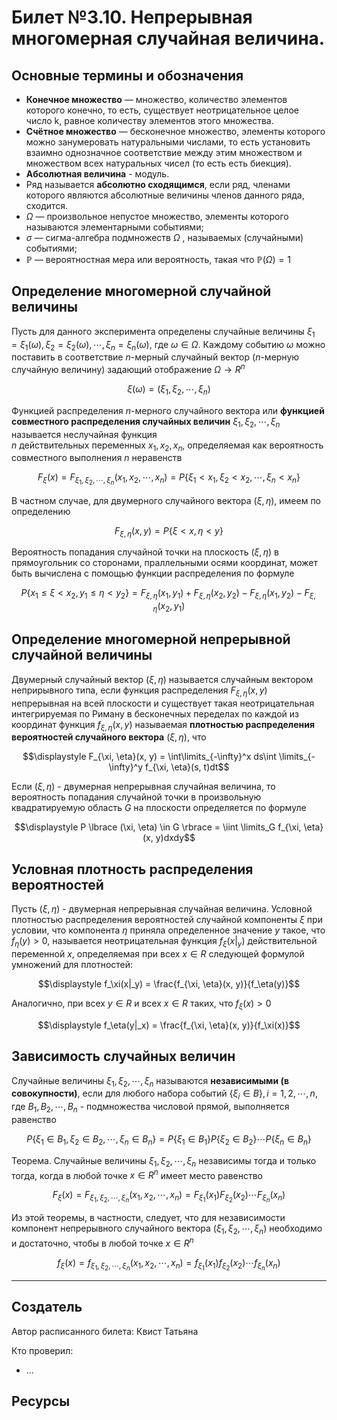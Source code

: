 # Билет №3.10. Непрерывная многомерная случайная величина.

<!-- **Краткое определение:** бла-бла-бла    -->
<!-- **Длинное определение:** бла-бла-бла -->

## Основные термины и обозначения

- **Конечное множество** — множество, количество элементов которого конечно, то есть, существует неотрицательное целое число k, равное количеству элементов этого множества.
- **Счётное множество** — бесконечное множество, элементы которого можно занумеровать натуральными числами, то есть установить взаимно однозначное соответствие между этим множеством и множеством всех натуральных чисел (то есть есть биекция).
- **Абсолютная величина** - модуль.
- Ряд называется **абсолютно сходящимся**, если ряд, членами которого являются абсолютные величины членов данного ряда, сходится.
- $\Omega$  — произвольное непустое множество, элементы которого называются элементарными событиями;  
- $\sigma$ — сигма-алгебра подмножеств ${\displaystyle \Omega }$ , называемых (случайными) событиями;  
- ${\displaystyle \mathbb {P} }$  — вероятностная мера или вероятность, такая что ${\displaystyle \mathbb {P} (\Omega )=1}$

## Определение многомерной случайной величины

Пусть для данного эксперимента определены случайные величины $\xi_1 = \xi_1(\omega), \xi_2 = \xi_2(\omega), \cdots, \xi_n = \xi_n(\omega)$, 
где $\omega \in \Omega$.
Каждому событию $\omega$ можно поставить в соответствие 
$n$-мерный случайный вектор 
($n$-мерную случайную величину) 
задающий отображение $\Omega \to R^n$

$$\xi(\omega) = (\xi_1, \xi_2, \cdots, \xi_n)$$

Функцией распределения $n$-мерного случайного вектора или **функцией совместного распределения случайных величин** 
$\xi_1, \xi_2, \cdots, \xi_n$ называется неслучайная функция  
$n$ действительных переменных 
$x_1, x_2, x_n$, определяемая как вероятность совместного выполнения 
$n$ неравенств

$$F_\xi(x) = F_{\xi_1, \xi_2, \cdots, \xi_n}(x_1, x_2, \cdots, x_n) = P \lbrace \xi_1 < x_1, \xi_2 < x_2, \cdots, \xi_n < x_n \rbrace$$

В частном случае, для двумерного случайного вектора $(\xi, \eta)$, имеем по определению 

$$F_{\xi, \eta}(x, y) = P \lbrace \xi <x, \eta < y \rbrace$$ 

Вероятность попадания случайной точки на плоскость $(\xi, \eta)$ в прямоугольник со сторонами, праллельными осями координат, может быть вычислена с помощью функции распределения по формуле

$$P \lbrace x_1 \leq \xi < x_2, y_1 \leq \eta < y_2 \rbrace = F_{\xi, \eta}(x_1, y_1) + F_{\xi, \eta}(x_2, y_2) - F_{\xi, \eta}(x_1, y_2) - F_{\xi, \eta}(x_2, y_1)$$

## Определение многомерной непрерывной случайной величины


Двумерный случайный вектор $(\xi, \eta)$ называется случайным вектором неприрывного типа, 
если функция распределения $F_{\xi, \eta}(x, y)$ непрерывная на всей плоскости и существует такая 
неотрицательная интегрируемая по Риману в бесконечных переделах по каждой из координат функция $f_{\xi, \eta}(x, y)$ 
называемая **плотностью распределения вероятностей случайного вектора** $(\xi, \eta)$, что 

$$\displaystyle F_{\xi, \eta}(x, y) = \int\limits_{-\infty}^x ds\int \limits_{-\infty}^y f_{\xi, \eta}(s, t)dt$$

Если $(\xi, \eta)$ - двумерная непрерывная случайная величина, то вероятность попадания случайной точки в 
произвольную квадратируемую область $G$ на плоскости определяется по формуле 

$$\displaystyle P \lbrace (\xi, \eta) \in G \rbrace = \iint \limits_G f_{\xi, \eta}(x, y)dxdy$$

## Условная плотность распределения вероятностей

Пусть $(\xi, \eta)$ - двумерная непрерывная случайная величина. Условной плотностью  распределения вероятностей 
случайной компоненты $\xi$ при условии, что компонента 
$\eta$ приняла определенное 
значение $y$ такое, 
что $f_\eta(y) > 0$, называется неотрицательная функция 
$f_\xi(x|_y)$ действительной 
переменной $x$, определяемая 
при всех $x \in R$ следующей формулой умножений для плотностей:

$$\displaystyle f_\xi(x|_y) = \frac{f_{\xi, \eta}(x, y)}{f_\eta(y)}$$

Аналогично, при всех $y \in R$ и всех
$x \in R$ таких, 
что $f_\xi(x) > 0$

$$\displaystyle f_\eta(y|_x) = \frac{f_{\xi, \eta}(x, y)}{f_\xi(x)}$$

## Зависимость случайных величин

Случайные величины $\xi_1, \xi_2, \cdots, \xi_n$ называются **независимыми (в совокупности)**, если для любого набора 
событий $\lbrace \xi_i \in B \rbrace, i = 1, 2, \cdots, n$, 
где $B_1, B_2, \cdots, B_n$ - подмножества числовой прямой, выполняется равенство 

$$P\lbrace \xi_1 \in B_1, \xi_2 \in B_2, \cdots, \xi_n \in B_n \rbrace =  P\lbrace \xi_1 \in B_1 \rbrace P\lbrace \xi_2 \in B_2 \rbrace \cdots P \lbrace \xi_n \in B_n \rbrace$$

Теорема. Случайные величины $\xi_1, \xi_2, \cdots, \xi_n$ 
независимы тогда и только тогда, когда в любой точке $x \in R^n$ имеет место равенство 

$$F_\xi(x) = F_{\xi_1, \xi_2, \cdots, \xi_n}(x_1, x_2, \cdots, x_n) = F_{\xi_1}(x_1)F_{\xi_2}(x_2)\cdots F_{\xi_n}(x_n)$$

Из этой теоремы, в частности, следует, что для независимости компонент непрерывного случайного вектора $(\xi_1, \xi_2, \cdots, \xi_n)$ необходимо и достаточно, 
чтобы в любой точке $x \in R^n$

$$f_\xi(x) = f_{\xi_1, \xi_2, \cdots, \xi_n}(x_1, x_2, \cdots, x_n) = f_{\xi_1}(x_1)f_{\xi_2}(x_2)\cdots f_{\xi_n}(x_n)$$

---
## Создатель

Автор расписанного билета: Квист Татьяна

Кто проверил:
- ...

## Ресурсы